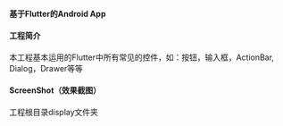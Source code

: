#### 基于Flutter的Android App

#### 工程简介
本工程基本运用的Flutter中所有常见的控件，如：按钮，输入框，ActionBar, Dialog，Drawer等等

#### ScreenShot（效果截图）
工程根目录display文件夹
